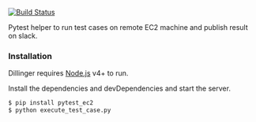 
[![Build Status](https://travis-ci.org/joemccann/dillinger.svg?branch=master)](https://travis-ci.org/joemccann/dillinger)

Pytest helper to run test cases on remote EC2 machine and publish result on slack.


### Installation

Dillinger requires [Node.js](https://nodejs.org/) v4+ to run.

Install the dependencies and devDependencies and start the server.

```sh
$ pip install pytest_ec2
$ python execute_test_case.py
```
